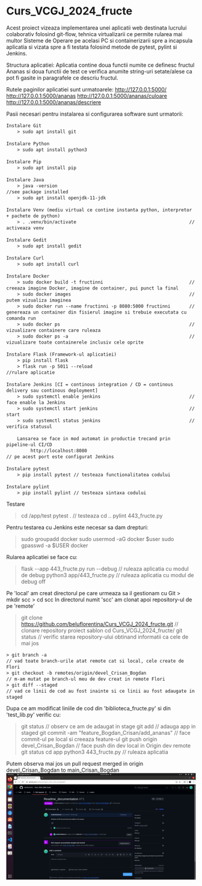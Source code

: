 # Curs_VCGJ_2024_fructe

Acest proiect vizeaza implementarea unei aplicatii web destinata lucrului colaborativ folosind git-flow, tehnica virtualizarii ce permite rularea mai multor Sisteme de Operare pe acelasi PC si containerizarii spre a incapsula aplicatia si vizata spre a fi testata folosind metode de pytest, pylint si Jenkins.

Structura aplicatiei:
Aplicatia contine doua functii numite ce definesc fructul Ananas si doua functii de test ce verifica anumite string-uri setate/alese ca pot fi gasite in paragrafele ce descriu fructul.

Rutele paginilor aplicatiei sunt urmatoarele:
http://127.0.0.1:5000/
http://127.0.0.1:5000/ananas
http://127.0.0.1:5000/ananas/culoare
http://127.0.0.1:5000/ananas/descriere

Pasii necesari pentru instalarea si configurarea software sunt urmatorii:

    Instalare Git
        > sudo apt install git

    Instalare Python
        > sudo apt install python3

    Instalare Pip
        > sudo apt install pip

    Instalare Java
        > java -version                                                 //see package installed
    	> sudo apt install openjdk-11-jdk

    Instalare Venv (mediu virtual ce contine instanta python, interpretor + pachete de python)
        > . .venv/bin/activate                                          // activeaza venv

    Instalare Gedit
        > sudo apt install gedit

    Instalare Curl
        > sudo apt install curl

    Instalare Docker
        > sudo docker build -t fructinni                                // creeaza imagine Docker, imagine de container, pui punct la final
        > sudo docker images 		                                    // putem vizualiza imaginea
        > sudo docker run --name fructinni -p 8080:5000 fructinni       // genereaza un container din fisierul imagine si trebuie executata cu comanda run
        > sudo docker ps 			                                    // vizualizare containere care ruleaza
        > sudo docker ps -a 			                                // vizualizare toate containerele inclusiv cele oprite

    Instalare Flask (Framework-ul aplicatiei)
        > pip install flask
        > flask run -p 5011 --reload                                    //rulare aplicatie

    Instalare Jenkins [CI = continous integration / CD = continous delivery sau continous deployment]
        > sudo systemctl enable jenkins 	                            // face enable la Jenkins
        > sudo systemctl start jenkins 	                                // start
        > sudo systemctl status jenkins 	                            // verifica statusul

    	Lansarea se face in mod automat in productie trecand prin pipeline-ul CI/CD
             http://localhost:8080                                           // pe acest port este configurat Jenkins

    Instalare pytest
        > pip install pytest // testeaza functionalitatea codului

    Instalare pylint
        > pip install pylint // testeaza sintaxa codului

Testare

> cd /app/test
> pytest . // testeaza
> cd ..
> pylint 443_fructe.py

Pentru testarea cu Jenkins este necesar sa dam drepturi:

> sudo groupadd docker
> sudo usermod -aG docker $user
> sudo gpasswd -a $USER docker

Rularea aplicatiei se face cu:

> flask --app 443_fructe.py run --debug // ruleaza aplicatia cu modul de debug
> python3 app/443_fructe.py // ruleaza aplicatia cu modul de debug off

Pe 'local' am creat directorul pe care urmeaza sa il gestionam cu Git > mkdir scc > cd scc
In directorul numit 'scc' am clonat apoi repository-ul de pe 'remote'

> git clone https://github.com/beluflorentina/Curs_VCGJ_2024_fructe.git // clonare repository proiect sablon
> cd Curs_VCGJ_2024_fructe/
> git status // verific starea repository-ului obtinand informatii ca cele de mai jos

    > git branch -a                                                                 // vad toate branch-urile atat remote cat si local, cele create de Flori
    > git checkout -b remotes/origin/devel_Crisan_Bogdan                            // m-am mutat pe branch-ul meu de dev creat in remote Flori
    > git diff --staged                                                             // vad ce linii de cod au fost inainte si ce linii au fost adaugate in staged

Dupa ce am modificat liniile de cod din 'biblioteca_fructe.py' si din 'test_lib.py' verific cu:

> git status // observ ce am de adaugat in stage
> git add // adauga app in staged
> git commit -am "feature_Bogdan_Crisan/add_ananas" // face commit-ul pe local si creeaza feature-ul
> git push origin devel_Crisan_Bogdan // face push din dev local in Origin dev remote
> git status
> cd app
> python3 443_fructe.py // ruleaza aplicatia

Putem observa mai jos un pull request merged in origin devel_Crisan_Bogdan to main_Crisan_Bogdan
![alt text](https://github.com/beluflorentina/Curs_VCGJ_2024_fructe/blob/main_Crisan_Bogdan/documentation/images/readme_1.png)
